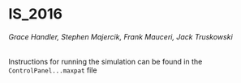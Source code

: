 # IS_2016
###### Grace Handler, Stephen Majercik, Frank Mauceri, Jack Truskowski

Instructions for running the simulation can be found in the `ControlPanel...maxpat` file